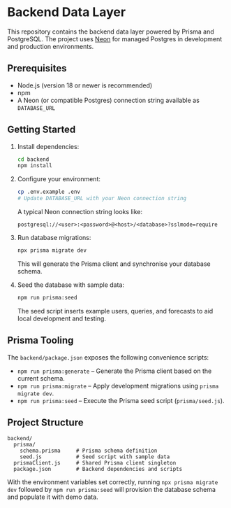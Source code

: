# Backend Data Layer

This repository contains the backend data layer powered by Prisma and PostgreSQL. The project uses [Neon](https://neon.tech/) for managed Postgres in development and production environments.

## Prerequisites

- Node.js (version 18 or newer is recommended)
- npm
- A Neon (or compatible Postgres) connection string available as `DATABASE_URL`

## Getting Started

1. Install dependencies:

   ```bash
   cd backend
   npm install
   ```

2. Configure your environment:

   ```bash
   cp .env.example .env
   # Update DATABASE_URL with your Neon connection string
   ```

   A typical Neon connection string looks like:

   ```
   postgresql://<user>:<password>@<host>/<database>?sslmode=require
   ```

3. Run database migrations:

   ```bash
   npx prisma migrate dev
   ```

   This will generate the Prisma client and synchronise your database schema.

4. Seed the database with sample data:

   ```bash
   npm run prisma:seed
   ```

   The seed script inserts example users, queries, and forecasts to aid local development and testing.

## Prisma Tooling

The `backend/package.json` exposes the following convenience scripts:

- `npm run prisma:generate` – Generate the Prisma client based on the current schema.
- `npm run prisma:migrate` – Apply development migrations using `prisma migrate dev`.
- `npm run prisma:seed` – Execute the Prisma seed script (`prisma/seed.js`).

## Project Structure

```
backend/
  prisma/
    schema.prisma     # Prisma schema definition
    seed.js           # Seed script with sample data
  prismaClient.js     # Shared Prisma client singleton
  package.json        # Backend dependencies and scripts
```

With the environment variables set correctly, running `npx prisma migrate dev` followed by `npm run prisma:seed` will provision the database schema and populate it with demo data.
